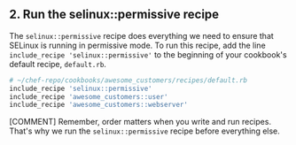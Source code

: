## 2. Run the selinux::permissive recipe

The `selinux::permissive` recipe does everything we need to ensure that SELinux is running in permissive mode. To run this recipe, add the line `include_recipe 'selinux::permissive'` to the beginning of your cookbook's default recipe, <code class="file-path">default.rb</code>.

```ruby
# ~/chef-repo/cookbooks/awesome_customers/recipes/default.rb
include_recipe 'selinux::permissive'
include_recipe 'awesome_customers::user'
include_recipe 'awesome_customers::webserver'
```

[COMMENT] Remember, order matters when you write and run recipes. That's why we run the `selinux::permissive` recipe before everything else.

